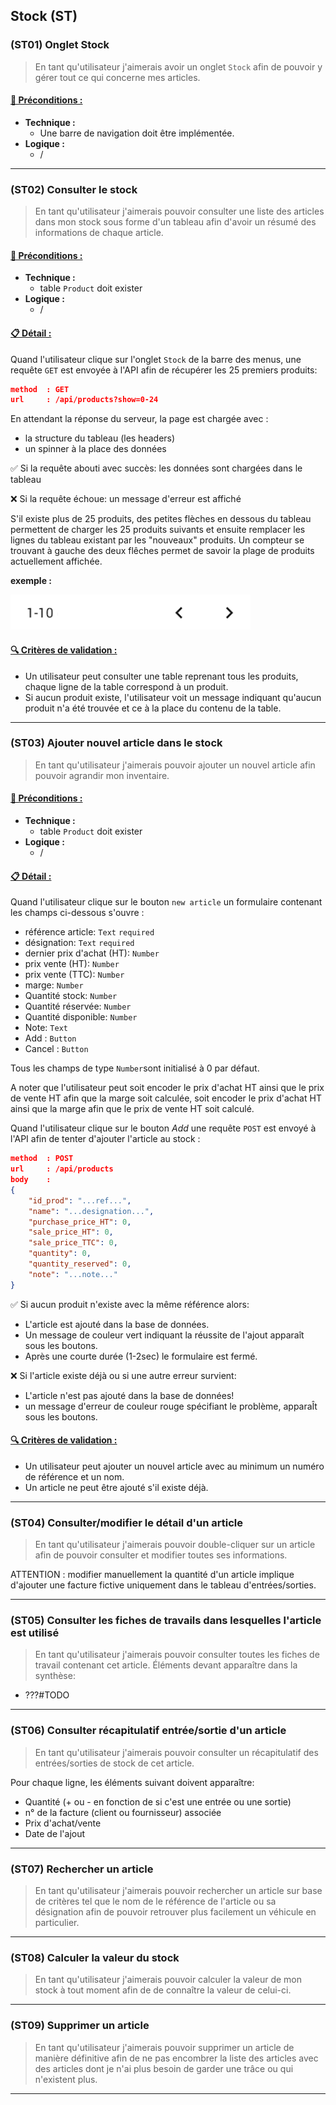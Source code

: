 ## Stock (ST)

<!--us-->
<!--title-->
### (ST01) Onglet Stock
<!--/title-->
<!--description-->
> En tant qu'utilisateur j'aimerais avoir un onglet `Stock` afin de pouvoir y gérer tout ce qui concerne mes articles.

#### <u>📌 Préconditions :</u>
- **Technique :**
  <!--checklist: "📌 Préconditions technique"-->
  - Une barre de navigation doit être implémentée.
  <!--/checklist-->
- **Logique :**
  - /

<!--/description-->
<!--/us-->
---

<!--us-->
<!--title-->
### (ST02) Consulter le stock
<!--/title-->
<!--description-->
> En tant qu'utilisateur j'aimerais pouvoir consulter une liste des articles dans mon stock sous forme d'un tableau afin d'avoir un résumé des informations de chaque article. 

#### <u>📌 Préconditions :</u>
- **Technique :**
  <!--checklist: "📌 Préconditions technique"-->
  - table `Product` doit exister
  <!--/checklist-->
- **Logique :**
  - /

#### <u>📋 Détail :</u>
Quand l'utilisateur clique sur l'onglet `Stock` de la barre des menus, une requête `GET` est envoyée à l'API afin de récupérer les 25 premiers produits: 

```json
method  : GET
url     : /api/products?show=0-24
```

En attendant la réponse du serveur, la page est chargée avec :

- la structure du tableau (les headers)
- un spinner à la place des données 

✅ Si la requête abouti avec succès: les données sont chargées dans le tableau

❌ Si la requête échoue: un message d'erreur est affiché

S'il existe plus de 25 produits, des petites flèches en dessous du tableau permettent de charger les 25 produits suivants et ensuite remplacer les lignes du tableau existant par les "nouveaux" produits. 
Un compteur se trouvant à gauche des deux flêches permet de savoir la plage de produits actuellement affichée. 

**exemple :**
<!--img-->
![table navigation](img/mocks/Table_nav.png)
<!--/img-->

#### <u>🔍 Critères de validation :</u>
<!--checklist: "🔍 Critères de validation"-->
- Un utilisateur peut consulter une table reprenant tous les produits, chaque ligne de la table correspond à un produit.
- Si aucun produit existe, l'utilisateur voit un message indiquant qu'aucun produit n'a été trouvée et ce à la place du contenu de la table.
<!--/checklist-->

<!--/description-->
<!--/us-->

---

<!--us-->
<!--title-->
### (ST03) Ajouter nouvel article dans le stock
<!--/title-->
<!--description-->
> En tant qu'utilisateur j'aimerais pouvoir ajouter un nouvel article afin pouvoir agrandir mon inventaire.

#### <u>📌 Préconditions :</u>
- **Technique :**
  <!--checklist: "📌 Préconditions technique"-->
  - table `Product` doit exister
  <!--/checklist-->
- **Logique :**
  - /

#### <u>📋 Détail :</u>
Quand l'utilisateur clique sur le bouton `new article` un formulaire contenant les champs ci-dessous s'ouvre :

  - référence article: `Text` `required`
  - désignation: `Text` `required`
  - dernier prix d'achat (HT): `Number` 
  - prix vente (HT): `Number` 
  - prix vente (TTC): `Number` 
  - marge: `Number` 
  - Quantité stock: `Number` 
  - Quantité réservée: `Number`
  - Quantité disponible: `Number`
  - Note: `Text` 
  - Add : `Button`
  - Cancel : `Button`

Tous les champs de type `Number`sont initialisé à 0 par défaut.

A noter que l'utilisateur peut soit encoder le prix d'achat HT ainsi que le prix de vente HT afin que la marge soit calculée, soit encoder le prix d'achat HT ainsi que la marge afin que le prix de vente HT soit calculé.

Quand l'utilisateur clique sur le bouton *Add* une requête `POST` est envoyé à l'API afin de tenter d'ajouter l'article au stock :

```json
method  : POST
url     : /api/products
body    :
{
    "id_prod": "...ref...",
    "name": "...designation...",
    "purchase_price_HT": 0,
    "sale_price_HT": 0,
    "sale_price_TTC": 0,
    "quantity": 0,
    "quantity_reserved": 0,
    "note": "...note..."
}
```

✅ Si aucun produit n'existe avec la même référence alors:
  - L'article est ajouté  dans la base de données.
  - Un message de couleur vert indiquant la réussite de l'ajout apparaît sous les boutons.
  - Après une courte durée (1-2sec) le formulaire est fermé. 

❌ Si l'article existe déjà ou si une autre erreur survient:
  - L'article n'est pas ajouté dans la base de données!
  - un message d'erreur de couleur rouge spécifiant le problème, apparaÎt sous les boutons. 

#### <u>🔍 Critères de validation :</u>
<!--checklist: "🔍 Critères de validation"-->
- Un utilisateur peut ajouter un nouvel article avec au minimum un numéro de référence et un nom. 
- Un article ne peut être ajouté s'il existe déjà. 
<!--/checklist-->

<!--/description-->
<!--/us-->

---

### (ST04) Consulter/modifier le détail d'un article
> En tant qu'utilisateur j'aimerais pouvoir double-cliquer sur un article afin de pouvoir consulter et modifier toutes ses informations.

ATTENTION : modifier manuellement la quantité d'un article implique d'ajouter une facture fictive uniquement dans le tableau d'entrées/sorties. 

---

### (ST05) Consulter les fiches de travails dans lesquelles l'article est utilisé
> En tant qu'utilisateur j'aimerais pouvoir consulter toutes les fiches de travail contenant cet article.
Éléments devant apparaître dans la synthèse: 
  - ???#TODO

---

### (ST06) Consulter récapitulatif entrée/sortie d'un article
> En tant qu'utilisateur j'aimerais pouvoir consulter un récapitulatif des entrées/sorties de stock de cet article.

Pour chaque ligne, les éléments suivant doivent apparaître: 
  - Quantité (+ ou - en fonction de si c'est une entrée ou une sortie)
  - n° de la facture (client ou fournisseur) associée 
  - Prix d'achat/vente 
  - Date de l'ajout
  
---

### (ST07) Rechercher un article
> En tant qu'utilisateur j'aimerais pouvoir rechercher un article sur base de critères tel que le nom de le référence de l'article ou sa désignation afin de pouvoir retrouver plus facilement un véhicule en particulier.

---

### (ST08) Calculer la valeur du stock
> En tant qu'utilisateur j'aimerais pouvoir calculer la valeur de mon stock à tout moment afin de de connaître la valeur de celui-ci.

---

### (ST09) Supprimer un article
> En tant qu'utilisateur j'aimerais pouvoir supprimer un article de manière définitive afin de ne pas encombrer la liste des articles avec des articles dont je n'ai plus besoin de garder une trâce ou qui n'existent plus.

---

